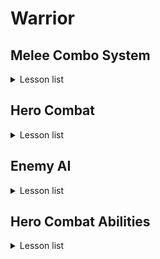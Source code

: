 # Warrior

## Melee Combo System
<details>
  <summary>Lesson list</summary>

  <details>

  <summary>
    
### 3-5 Hero Hero Gameplay Ability

  </summary>
    
> 本节主要内容是在以下两个文件中创建辅助函数（查找角色、控制器、组件等），以供蓝图调用
> - WarriorGameplayAbility
> - WarriorHeroGameplayAbility
  </details>

<details>
  <summary>
    
### 3-6 Ability Input Action

   </summary>
  
> 本节课主要是重复了Input Binding流程的前三个流程
> 
>> 全流程：Native Gameplay Tags -> Input Config Data Asset -> Custom Input Component -> Binding Inputs -> Assign Assets in Editor
>
> Native Gameplay Tags: 声明及定义GameplayTag
> 
> Input Cofig Data Asset: 创建了一个新的数组存储AbilityInputAction
> 
> Custome Input Component: 为绑定action创建了模板函数

</details>

<details>
  <summary>
    
### 3-7 Hero Ability Set

  </summary>

> Hero Character需要把标签传给Ablity System Component，通过标签激活对应的Ability，因此在UDataAsset_HeroStartUpData类里创建了一个结构体，维护标签与ability的关系，并重写了将能力赋予ASC的方法，这样在WarriorHeroCharacter的PossessedBy函数中就会调用子类的GiveToAbilitySystemComponent方法。
</details>

<details>
  <summary>
    
### 3-8 Binding Ability Input

  </summary>
  
> 在Input Component中将Ability与tag绑定，在Hero Character中，调用绑定方法并定义回调函数，回调函数负责触发技能。
</details>

<details>
  <summary>
    
### 3-10 Wait for Gameplay Event

  </summary>
  
> 这两节课主要是创建动画，创建了动画通知用的蓝图，传递标签，并定义了新的标签，供发送通知时使用。（标签主要是用来识别武器的）
</details>

<details>
  <summary>
    
### 3-13 Link Anim Layer

  </summary>
  
> 不同的武器会有不同的动画，为了避免创建复杂的动画图表，采用了分层的概念创建动画。
</details>

<details>
  <summary>
    
### 3-14 Default Weapon Ability

  </summary>
  
> 设置了能力蓝图中，能力标签对其他标签的屏蔽。
> 
> 角色在装备武器时，要链接动画图层，有不同的能力：卸下装备，轻攻击，重攻击等，重新绑定输入映射上下文。
> 
> 角色在卸下装备时，需要卸载动画图层，移除授予的能力，移除输入映射等。
> 
> 这些跟武器相关，所以将这些内容维护在AWarriorHeroWeapon类中，简而言之，我们在捡起武器的同时，也捡起了一套“系统”。
</details>

<details>
  <summary>
    
### 3-15 Grant Weapon Ability

  </summary>
  
> UWarriorAbilitySystemComponent类里添加了GrantHeroWeaponAbilities方法，根据武器关联的能力进行授予。
>
> 设置蓝图。
>
> （不知道为什么少了3-14节的几个资源，已补充）
</details>

<details>
  <summary>
    
### 3-16 Handle Unequip Axe

  </summary>
  
> 卸载武器时，需要unlinke anim class layers，删除mapping context以及清空授权的能力。
>
> UWarriorAbilitySystemComponent负责授权能力以及移除授权能力，已授权的FGameplayAbilitySpecHandle被保存在武器类中。
>
> 补充了3-15结尾遗留部分代码。
</details>

<details>
  <summary>
    
### Stop & Summarize

  </summary>
  
> 前面这部分主要内容是围绕着输入-技能展开的，抛开动画暂且不论，仅输入-技能而言，大概逻辑是mapping context将action与input tag对应起来，而mapping context被存储在data asset中；input component中定义了绑定函数，将action，tag与回调函数进行关联，hero character的possesedby函数加载data asset，setupplayerinputcomponent中则启用了input component中的绑定函数，回调函数也在hero character中被定义，但其真正的实现OnAbilityInputPressed则在WarriorAbilitySystemComponent中，该函数根据标签遍历可激活的技能列表（GetActivatableAbilities()返回的是【可激活】的技能，可激活也就是被授予的技能，区别于【已激活】），如果标签匹配则激活对应技能TryActivateAbility，此时会触发对应蓝图中Activate Ability事件，执行后续逻辑，比如播放montage，设置anim class layer，mapping context，授予能力等等。
> ![Image](README_Img/Chapter3_StopAndSummarize.png)
  </details>


<details>
  <summary>

### 3-17 Light Attack Ability

  </summary>

>讲解了轻攻击能力的配置流程，前面框架搭好以后，流程就是：
>
>定义tag -> 创建action -> Input config中将input tag与action绑定 -> 修改mapping context，将aciton与输入进行映射 -> 创建能力蓝图，设置标签 -> 在武器中修改weapon data，配置input tag与ability
>
>注意：能力蓝图中设置的是ability tag，而其他地方没有记错的话设置的是input tag，Weapon data中将input tag与能力蓝图绑定，也就与ability tag进行了关联。
</details>

<details>
<summary>

### 3-18 Combo Logic

</summary>

> 本节重点是在GA_Hero_LightAttackMaster中创建了连击的逻辑，连续攻击增加计数，超过一定时间进行重置。
> 
> GA_Hero_LightAttack_Axe中则维护了montage的映射。
>
> 注意，montage中的slot可以视作一个“动画播放通道”，以控制不同部位的动画。

</details>

<details>

<summary>

### 3-20 Heavy Attack Logic

</summary>

> 本节与上一节的内容同轻攻击。
  
</details>

<details>

<summary>

### 3-21 Warrior Function Library

</summary>

> 因为连击系统与动画是独立的，现在需要实现这样的功能：轻击3之后可以直接跳转到重击2，就需要进行通信。
>
> 本节创建了一个函数库以供后续使用，比如获取ASC组件，添加标签，移除标签，检测actor是否有标签等。
  
</details>

<details>

<summary>

### 3-22 Jump To Finisher
  
</summary>

> 在轻击和重击的功能蓝图中进行了轻击3->重击2的功能实现，主要思路就是通过Ability System Component添加标签，以识别能否进行跳转。
  
</details>

<details>

<summary>

### 3-23 Slow Motion and Sound FX
  
</summary>

> 基于AnimNotifyState类创建蓝图，重载函数以控制时间流速。
>
> 给montage添加慢动作及音效。
  
</details>

<details>

<summary>

### Bug Fixed
  
</summary>

> 上一节重击1的montage未保存。
>
> 修理了几处bug：之前定义event.unequip.axe标签时多打了空格，修复后导致人物不能正常收回武器，需要在收回武器的能力蓝图和montage中重新选择标签。

</details>

<details>

<summary>

### 3-24 Section Wrap Up
  
</summary>

> 注释调试代码，在FWarriorHeroAbilitySet这个结构体中，AbilityToGrant的类型换为更具体的子类UWarriorHeroGameplayAbility，删除部分无用资源。

</details>


</details>


## Hero Combat

<details>
  <summary>Lesson list</summary>

<details>

<summary>

### 4-3 Set Up Enemy Character
  
</summary>

> 前期准备，创建Enemy的C++类：character，startup data，gameplay ability，combat component。

</details>

<details>

<summary>

### 4-4 Gruntling Guardian
  
</summary>

> 创建动画蓝图，在创建模板动画蓝图的时候，并不需要指定骨骼。

</details>

<details>

<summary>

### 4-5 Asynchronous Loading
  
</summary>

> 主角因为只有一个，在加载start up data的时候是同步加载的，及时阻塞游戏进程，也很快就加载完了；而敌人数量可能是不定的，所以本节采用了异步加载的方式，在进行异步加载的时候还应用了lambda函数。
>
> 回顾一下start up data，该类主要是为了存储ablity而存在的，我们加载start up data也是为了授予主角/敌人能力的，注意，授予能力 ！= 激活能力。

</details>

<details>

<summary>

### 4-6 Spawn Enemy Weapon
  
</summary>

> 给敌人生成武器，创建游戏能力蓝图BP_Guardian_SpawnWeapon，需要设置tag，创建武器类，设置socket等。
</details>

<details>

<summary>

### 4-7 Attribute Set
  
</summary>

> 给角色设置血量，攻击力等属性。通过宏创建辅助函数。
>
> 点击~，在控制台输入showdebug abilitysystem后会显示设置的属性。
</details>

<details>
<summary>

### 4-8 Gameplay Effect
  
</summary>

> 上一节设置了AttributeSet，而Gameplay Effect的作用则是修改属性值。
>
> 本节同时也建立了Curve Table，有点类似于Excel表格填表。
</details>

<details>
<summary>

### 4-9 Apply Gameplay Effect To Self
  
</summary>

> 创建好Gameplay Effect以后，下一步就是怎么应用的问题，首先在UDataAsset_StartUpDataBase中保存UGameplayEffect，之后在GiveToAbilitySystemComponent函数中应用Gameplay Effect。
>
> 注意在DA_Hero中，给StartUpGameplayEffects进行赋值时，有先后顺序，先是MaxHealth，再是CurrentHealth。
</details>


<details>
<summary>

### 4-10 Init Enemy Attributes
  
</summary>

> 跟角色设置属性以及Gameplay Effect的流程差不多，在控制台输出调试信息的时候page down切换到敌人身上，也没有正确显示，于是修改了DefaultGame.ini文件。
</details>

<details>
<summary>

### 4-11 Pawn Combat Interface
  
</summary>

> 为了做伤害检测，首先需要处理武器的碰撞，而碰撞实际跟动画有关，需要设置ANS_ToggleWeaponCollision，因为AnimNotifyState有明确的起止点，以便启用/禁用武器碰撞。
>
> 为了能够启用武器碰撞，首先要获取武器，而武器可以在PawnCombatComponent中被获取，所以可以在PawnCombatComponent中设置一个ToggleCollision函数。
>
> 那么问题是怎么获取PawnCombatComponent？我们可以访问的是HeroCombatComponent/EnemyCombatComponent，对于启用/禁用碰撞而言，我们只需要访问基类PawnCombatComponent即可。
>
>> 1.用FindComponentByClass()获取组件。
>> 
>> 2.BaseCharacter实现自定义的IPawnCombatInterface接口，该接口中只有一个纯虚函数GetPawnCombatComponent()，HeroCharacter/EnemyCharacter需要覆盖虚函数并返回自己的CombatComponent。

</details>

<details>
<summary>

### 4-12 Toggle Weapon Collision
  
</summary>

> 在PawnCombatComponent中创建ToggleWeaponCollision以启用/禁用碰撞，在AnimNotifyState类中进行调用，并在montage中确定AnimNotifyState的起止点。

</details>

<details>
<summary>

### 4-13 On Weapon Begin Overlap
  
</summary>

> 本节主要内容为hit流程，在WeaponBase类有WeaponCollisionBox，将BeginOverlap与EndOverlap与WeaponCollisionBox进行绑定，对碰撞的物体进行检测。
>
> UPawnCombatComponent则用来处理武器碰撞，创建ToggleWeaponCollision函数待完善。

</details>

<details>
<summary>

### 4-14 On Target Interacted
  
</summary>

> 声明委托类型，在进行碰撞时或者碰撞结束后，调用委托绑定的回调函数。
>
> ![Image](README_Img/4-14.png)

</details>


<details>
<summary>

### 4-15 Notify Melee Hit
  
</summary>

> 确保每次攻击时，只攻击一次：在PawnCombatComponent创建一个AAcotr*数组，当检测到对象时加入数组，之后如果再次检测到同一个actor，则直接跳过。
>
> 检测到物体以后，下一步就是进行通知以便就行后续的伤害处理，HeroCombatComponent中重写了OnHitTargetActor，进行伤害检测，在此函数中调用函数UAbilitySystemBlueprintLibrary::SendGameplayEventToActor()。在GA_LightAttack中定义了WaitGameplayEvent节点负责监听（选择了同一个标签），当SendGameplayEventToActor调用以后，该事件会被激活，执行后续伤害处理流程。

</details>

<details>
<summary>

### 4-16 Set Up Attack Montages
  
</summary>

> 为其他轻攻击、重攻击添加ANS通知；为重攻击添加WaitGameplayEvent节点，检测事件。

</details>


<details>
<summary>

### 4-17 Make Gameplay Effect Spec Handle
  
</summary>

> 前面做了hit检测，后续自然就是进行伤害处理，如何通过gameplay effect影响attribute set，流程如图所示：
>
> ![Image](README_Img/4-17.png)
>
> 本节主要是在UWarriorHeroGameplayAbility类中创建了MakeHeroDamageEffectSpecHandle函数，返回FGameplayEffectSpecHandle以供后续使用。

</details>

<details>
<summary>

### 4-18 Hero Damage Info
  
</summary>

> 上一节课的补充，为MakeHeroDamageEffectSpecHandle准备入参，创建Effect Class，tag，获取base damage等。

</details>

<details>
<summary>

### 4-19 Apply Effect Spec Handle To Target
  
</summary>

> 创建好gameplay effect spec handle以后，下一步就是将handle应用于目标：在UWarriorGameplayAbility创建了相关函数，重点是调用UAbilitySystemComponent::ApplyGameplayEffectSpecToTarget函数。

</details>

<details>
<summary>

### 4-20 Capture Relevant Attributes
  
</summary>

> 为了能够进行伤害计算，需要对attributes进行捕获，本节课提供了两种方式进行捕获：一种是较慢的方式，另一种则是通过宏相对而言较快的方式进行捕获。

</details>

<details>
<summary>

### 4-21 Retrieve Hero Damage Info
  
</summary>

> 上节课对attributes进行了捕获，这节课主要是重载UGameplayEffectExecutionCalculation下的Execute_Implementation函数，以取得attributes的值。

</details>

<details>
<summary>

### 4-22 Calculate Final Damage Done
  
</summary>

> 在Execute_Implementation函数中编写**伤害计算逻辑**。

</details>

<details>
<summary>

### 4-23 Set Up Heavy Attacks For Damage
  
</summary>

> 在蓝图中修改heavy attck的逻辑，使得gameplay effect能够作用于attributes。
>
> 至此，前面流程图中Gameplay Effect Execution Calculation环节也就结束了。

</details>


<details>
<summary>

### 4-24 Modify Health Attribute
  
</summary>

> 重载PostGameplayEffectExecute函数，通过Data.EvaluatedData.Attribute与其他属性进行匹配，修改对应的属性。
>
> 本节遇到一个问题就是GAMEPLAYATTRIBUTE_PROPERTY_GETTER(ClassName, PropertyName)没有生效，而其他的Getter和Setter都是正常的，应该是跟宏里面static有关。

</details>

<details>
<summary>

### 4-25 Hit React Ability
  
</summary>

> 从本节开始，下面几节主要做一些所谓的“打击感”。
>
> 首先是受击反馈，这也是一种ability，敌人的ability流程是：Ability Tags -> Gameplay Ability Blueprint（先创建基类蓝图，写逻辑，子类蓝图填数据） -> Anim Montage -> Grant Ability（DA里选择对应能力蓝图）。

</details>

<details>
<summary>

### 4-26 Trigger Hit React Ability
  
</summary>

> 之前已经授予了能力，下一步是怎么“触发”的问题，很明显，在角色进行攻击的时候触发敌人的受击动画，所以在GA_Hero_LightAttackMaster蓝图中使用了蓝图库中的方法Send Gameplay Event To Actor，此方法被调用后，触发GA_Enemy_HitReact_Base事件，从而调整敌人面向的方向以及播放蒙太奇。

</details>

<details>
<summary>

### 4-27 Material Hit FX
  
</summary>

> 修改重击蓝图，使得重击能够触发受击动画。
>
> 修改enemy的材质，并通过参数对enemy材质进行控制，在GA_Enemy_HitReact_Base蓝图中，在角色被击中时修改参数，从而使得enemy呈现出不同的样子。

</details>

<details>
<summary>

### 4-28 Hit Pause
  
</summary>

> 实现了“卡肉”效果。Hit pause也是作为主角的一种ability，实现流程与之前基本一致，而hit pause则是通过event进行触发的，enemy的受击动画，通过在蓝图中调用Send Gameplay Event To Actor进行触发，而hit pause这里则在C++中调用了SendGameplayEventToActor函数进行触发。

</details>

<details>
<summary>

### 4-29 Camera Shake
  
</summary>

> GA_Hero_HitPause蓝图中加入相机抖动节点，创建相机抖动蓝图。

</details>


<details>
<summary>

### 4-30 Hit React Sound
  
</summary>

> 在敌人的montage中添加受击音效。
>
> 为了解决同时击中多个敌人导致同时播放多个音效的问题，创建Sound Concurrency资产，控制同时播放的音效数量。

</details>

<details>
<summary>

### 4-31 Gameplay Cues
  
</summary>

> 斧头的击中音效不要放在montage里，因为我们想要的是只有在斧头击中目标以后才播放击中音效。
>
> 本节使用了Gameplay Cue来播放音效。

</details>

<details>
<summary>

### 4-32 Enemy Death Ability
  
</summary>

> Enemy Death Process：Attribute Set(Add tag to actor) → Play Death Montage(Triggered on tag added) → Death FX(Material FX / Particle FX)
>
> 本节首先完成了死亡能力的授予，与其他ability流程一样，只不过触发ability变成了通过tag触发。
>
> 在GA_Enemy_Death_Base蓝图中播放montage和执行gameplay cue播放声音。

</details>


<details>
<summary>

### 4-33 BP Death Interface
  
</summary>

> 解决enemy死亡以后动画恢复至idle的问题，需要停用动画，关闭碰撞等。
>
> 怎么从EndAbility调用BP_Enemy_Character_Base中的逻辑？可以选择Cast to或者使用蓝图接口，本节创建了蓝图接口以实现通信。

</details>

<details>
<summary>

### 4-34 Dissolve Material FX
  
</summary>

> 给enemy和enemy weapon添加死亡后慢慢消失的效果，也就是在BP_EnemyCharacter_Base中修改材质参数，缓慢溶解的过程使用timeline来实现。
>
> 之前一直不是很清楚texture, material, anim, montage, mesh, skeleton的区别，这里说一下自己的浅见：
> > texture & material: texture是基元，提供纹理信息，而material则是综合texture及算法实现的效果，比如溶解效果的实现。
> > 
> > anim & montage: 同样anim是基元，montage在anim的基础上，进行动画的逻辑控制、动画混合等。
> > 
> > mesh & skeleton: mesh是3D模型的集合结构，决定了物体的形状，而skeleton是由骨骼和关节组成的层级结构，驱动mesh变形以实现动画。

</details>


<details>
<summary>

### 4-35 Dissolve Niagara FX
  
</summary>

> 使用Spawn System Attached给死亡后的enemy添加粒子特效，首先在蓝图接口中将Niagara作为函数的输入，之后在蓝图中进行加载。添加完后的粒子效果有个问题，就是颜色与enemy溶解时材质的颜色不一致，所以获取enmey的材质，找到其颜色参数，赋予niagara相关参数即可。

</details>

<details>
<summary>

### 4-36 Pawn UI Component
  
</summary>

> 创建PawnUIComponent及其子类，创建PawnUIInterface接口，以便查找PawnUIComponent，使WarriorBaseCharacter及子类实现该接口。

</details>

<details>
<summary>

### 4-37 Broadcast Value Change
  
</summary>

> AttributeSet中获取UIComponent，而UIComponent中定义了**委托函数**，当属性发生变化时，AttributeSet中获取的UIComponent则会进行广播。

</details>

<details>
<summary>

### 4-38 Listen For Broadcasting
  
</summary>

> 创建WarriorWidgetBase基类，该类重载NativeOnInitialized函数，此函数通过IPawnUIInterface接口获得HeroUIComponent，调用BP_OnOwningHeroUIComponentInitialized函数（此函数在Widget蓝图中被重写，绑定血量修改时的事件）。
>
> 角色蓝图中添加了Widget，之后触发Widget蓝图中NativeOnInitialized函数，子类中重载了调用BP_OnOwningHeroUIComponentInitialized函数，则会对其进行调用。
>
> 注意，此时在AttributeSet中，我们通过接口进行了广播，它并不知道Widget的存在；而反观WarriorWidgetBase类，借助于基类中的蓝图接口，它的子类蓝图也只是绑定了委托事件，并不知道AttributeSet的存在。

</details>

<details>
<summary>

### 4-39 Enemy Init Created Widget
  
</summary>

> 与上一节的内容差不多，为enemy创建widget相关逻辑。

</details>

<details>
<summary>

### 4-40 Template Widgets
  
</summary>

> 创建UI模板部件。

</details>

<details>
<summary>

### 4-41 Set Status Bar Fill Color
  
</summary>

> 在蓝图中编写状态条的颜色逻辑。

</details>

<details>
<summary>

### 4-43 Hero Overlay Widget
  
</summary>

> 创建角色UI的canvas（少用，用多了影响性能），排列之前创建的模板部件。
>
> WBP_HeroOverlay蓝图中重写WarriorWidgetBase类中的BP_OnOwningHeroUIComponentInitialized函数，将委托事件赋予函数逻辑，从而在进行广播的时候修改状态条。
>
> 将创建widget作为能力蓝图赋予角色。

</details>

<details>
<summary>

### 4-44 Enemy Health Widget Component
  
</summary>

> 创建敌人的health bar，在AWarriorEnemyCharacter类的构造函数中创建WidgetComponent，在BeingPlay()中调用UWarriorWidgetBase类中的InitEnemyCreatedWidget函数，使得health bar实时显示enemy血量。

</details>

<details>
<summary>

### 4-45 Hide Enemy Health Bar
  
</summary>

> 在WBP_DefaultEnemyHealthBar蓝图中编写health bar的隐藏逻辑，比如一开始是隐藏的，一定时间后不被攻击会隐藏，血量清空后会隐藏。注意初始化的时候会调用一次OnCurrentHealthChanged_Event节点。

</details>

<details>
<summary>

### 4-46 Update Weapon Icon
  
</summary>

> 实现装备/卸载武器时变换图标的功能：图标作为weapon data的一种资源，在装备/卸载武器的ability中，触发广播，对应的委托事件则负责更新图标。

</details>

<details>
<summary>

### 4-47 Final Tweaking
  
</summary>

> 解决切换武器图标时一闪而过的白色背景问题，导致该问题发生的原因为图片是异步加载的，在加载完以前就执行了后续流程。解决方式未创建了一个手动加载资源的自定义事件（也可以采用delay的方式解决）。
>
> 调整UI显示。

</details>

  
</details>


## Enemy AI

<details>
  <summary>Lesson list</summary>

  <details>
<summary>

### 5-3 Crowd Following Component
  
</summary>

> 躲避算法分为两种：RVO Avoidance与Detour Crowd Avoidance，从表现上来看Detour Crowd Avoidance更好一些。
>
> 创建AWarriorAIController，在初始化方法中设置PathFollowingComponent为UCrowdFollowingComponent，以启用Detour Crowd Avoidance；创建敌人AI蓝图。

</details>


<details>
<summary>

### 5-4 AI Perception
  
</summary>

> 实现AI的perception功能，创建EnemyPerceptionComponent与AISenseConfig_Sight，设置相关属性。创建另一个新函数，以便绑定到委托事件。

</details>

<details>
<summary>

### 5-5 Generic Team ID
  
</summary>

> 设置TeamID以分辨不同的阵营，原理是实现IGenericTeamAgentInterface接口，重写其中函数。

</details>



<details>
<summary>

### 5-6 Behavior Tree
  
</summary>

> 使用行为树来控制enemy的行为逻辑，创建黑板，其中的key对应的value通过C++进行配置，OnEnemyPerceptionUpdated是绑定的委托事件，当敌人感知到actor的时候，则对key进行设置。
>
> 为了能够运行行为树，需要在AIController中重写OnPosses函数，执行Run Behavior Tree节点。

</details>

<details>
<summary>

### 5-7 Configure AI Avoidance
  
</summary>

> 为了拥有更好的avoidance质量，需要设置一些参数，分为两部分：
>
> > 其中一部分参数并没有暴露给蓝图，可以在C++中创建一些暴露给蓝图的变量，通过这些变量设置参数。
> > 
> > 另外一部分参数通过Project Settings - Crowd Manager来进行设置。

</details>

<details>
<summary>

### 5-8 Behavior Tree Node Types
  
</summary>

> 讲解了行为树中的四种节点类型：composite node, decorator node, service node, task node。
>
> 创建service node，可通过蓝图/C++实现service逻辑。

</details>

<details>
<summary>

### 5-9 Observer Aborts
  
</summary>

> 设置selector节点下不同分支的中止策略。

</details>

<details>
<summary>

### 5-10 Orient To Target Actor
  
</summary>

> 通过C++的方式编写自定义Service，父类可以选择BTService或者BTService_BlackboardBase，BTService类基本需要从头开始编写，而BTService_BlackboardBase类中有一些初始代码。
>
> 重写TickNode函数，实现enemy面向角色的功能。

</details>

<details>
<summary>

### 5-11 Environment Query System
  
</summary>

> 简单介绍了EQS的各种概念以及使用。

</details>

<details>
<summary>

### 5-12 Custom Query Context
  
</summary>

> 修复enemy同时感知角色和test pawn的问题。
>
> 通过蓝图自定义context，使得item生成在角色周围，EQS负责生成item，过滤item；在行为树中运行EQS任务，将过滤出来的点存到黑板的键值中，MoveTo节点又从中获取位置，从而控制enemy移动。

</details>

<details>
<summary>

### 5-13 Toggle Strafing State
  
</summary>

> 通过蓝图自定义task处理敌人的strafing状态：设置旋转，最大行走速度，添加标签等。
>
> > 注意：对于自定义蓝图的行为树节点，默认是存在于世界中的实例，意味着变量的值在不同的execution中可以被保存，只适用于蓝图，而不能适用于C++（因为没有被实例化）。

</details>


<details>
<summary>

### 5-14 Calculate Direction
  
</summary>

> UWarriorCharacterAnimInstance类中声明了新的变量LocomotionDirection，并在NativeThreadSafeUpdateAnimation函数中进行更新。在ABP_Enemy_Base中引入该变量，同时声明一个新的blend space变量，通过该变量控制blend space动画的播放效果。（主要是展示了C++中变量与blend space的配合）

</details>

<details>
<summary>

### 5-15 Strafing Blend Space
  
</summary>

> 创建enemy的blend space，通过horizontal axis和vertical axis两个轴变量来控制动画表现。

</details>


<details>
<summary>

### 5-16 Compute Success Chance
  
</summary>

> 通过蓝图自定义行为树中的装饰器节点，以计算敌人有多大的概率发起攻击。

</details>

<details>
<summary>

### 5-17 Dot Product Test
  
</summary>

> 敌人在选择位置的时候，周围生成的点都是可选的，想要过滤掉敌人前方的一些点：原理上点积可以比较两个向量之间的角度，所以在EQS查询中增加了Dot测试以进行过滤。

</details>

<details>
<summary>

### 5-18 Enemy Melee Ability
  
</summary>

> 授予敌人ability的流程：创建ability基类蓝图 -> 创建ability子类蓝图 -> 配置DA_Guardian。

</details>

<details>
<summary>

### 5-19 Activate Ability By Tag
  
</summary>

> 激活enemy能力：
>
> > 1.在UWarriorAbilitySystemComponent类中定义函数TryActivateAbilityByTag，通过标签激活能力。
> >
> > 2.创建BTTask_ActivateAbilityByTag蓝图，重写父类蓝图中定义的OnEnemyExecuteTask函数，获取ability system component，调用定义的TryActivateAbilityByTag函数，以激活能力。
> >
> > 3.在行为树中执行该任务（行为树需要配置给AI Controller）。

</details>


<details>
<summary>

### 5-20 Is Target Pawn Hostile

</summary>

> 给montage添加notify state，使得武器碰撞到角色时启用碰撞。
>
> 判断是否为地图pawn，UWarriorFunctionLibrary类中创建函数IsTargetPawnHostile，通过GenericTeamId判断是否为敌对。
>
> UEnemyCombatComponent类中重写OnHitTargetActor委托函数。

</details>


<details>
<summary>

### 5-21 Notify Melee Hit

</summary>

> 重写OnHitTargetActor，避免单次挥动武器，多次判定。
>
> > 借助于SendGameplayEventToActor函数，调用事件（GA_Enemy_MeleeAttack_Base蓝图中的Wait Gameplay Event节点）。

</details>

<details>
<summary>

### 5-22 Make Enemy Damage Effect Spec Handle

</summary>

> 为了能够应用伤害，在C++中创建MakeEnemyDamageEffectSpecHanlde函数，返回FGameplayEffectSpecHandle，以供调用ApplyEffectSpecHandleToTarget节点。

</details>

<details>
<summary>

### 5-23 Apply Enemy Damage

</summary>

> MakeEnemyDamageEffectSpecHandle中有个入参是InDamageScalableFloat，在蓝图中提升为了变量，为其指定curve table。

</details>

<details>
<summary>

### 5-24 Motion Warping

</summary>

> 解决enemy朝向问题：采用Motion Warping插件。
>
> 在C++中创建UMotionWarpingComponent，之后在montage中设置notify state，设置参数（注意动画要启用root motion）。

</details>

<details>
<summary>

### 5-25 Update Motion Warp Target

</summary>

> 继续上一节的工作，我们需要enemy更新它的朝向，但是又不必每帧更新，可以采取自定义BTService的方式实现，重写蓝图中Receive Tick AI事件。从黑板中获取键TargetActor，同时这个名称与notify state中Warp Target Name要一致。

</details>

<details>
<summary>

### 5-26 Construct Native BT Task

</summary>

> 解决另外一个问题：当角色处于敌人正后方时，敌人先播放攻击动画再转身。
>
> 以BTTaskNode节点为父节点，创建自定义蓝图节点。
>
> 值得注意的是：C++创建的Behavior task默认不会在世界中进行实例化，所以对于那些没有实例化的节点，一般来说变量的值也无法保存。
> >
> > 如果要重用变量中的值：需要创建结构体，重写GetInstanceMemorySize函数，重写后会为结构体分配内存，之后就可以从该结构体中取值了。

</details>


<details>
<summary>

### 5-27 Rotate Enemy In Task

</summary>

> 重写ExecuteTask及TickTask函数，在ExecuteTask中返回InProgress，由TickTask函数处理剩余部分逻辑，以实现转向。

</details>

<details>
<summary>

### 5-28 Melee Attack Branch

</summary>

> 根据之前创建的节点，配置enemy的行为树。

</details>


<details>
<summary>

### 5-29 Does Actor Have Tag Decorator

</summary>

> 本节要解决的问题是，敌人在撤回原来的位置时，如果受到攻击，仍然继续往回撤，此时敌人应该进行反击。
>
> 想要通过添加装饰器节点来解决该问题，当敌人受到攻击时，添加tag表示敌人的状态。行为树中检测tag的节点并不能中断其他分支，于是考虑自定义BTDecorator节点，重写PerformConditionCheckAI函数。

</details>

<details>
<summary>

### 5-30 Duration Gameplay Effect

</summary>

> 上节课提到要给敌人添加tag表示受到攻击。
>
> 怎么添加：通过持续性的gameplay effect进行添加。
>
> 何时添加：在敌人受到攻击时添加，也就是在敌人hit react的ability中添加此标签。

</details>

<details>
<summary>

### 5-31 Should Abort All Logic

</summary>

> 当角色hp为0的时候，enemy应该停止攻击：为行为树创建新的装饰器节点，使用蓝图重写PerformConditionCheckAI逻辑，通过dead标签检测actor是否死亡。

</details>

<details>
<summary>

### 5-32 Guardian Attack Sound FX

</summary>

> 在enemey的montage中添加喊叫和攻击的音效，另外通过tag在ability中播放命中敌人时的gameplay cue。
>
> 目前总结下来，montage添加的音效是和动画相关的，而gameplay cue添加的音效是和逻辑相关的。

</details>

</details>

## Hero Combat Abilities

<details>
<summary>Lesson list</summary>

<details>

<summary>
    
### 6-3 Two-Key Input Action

</summary>

> 给角色添加翻滚的能力，首先回顾一下添加角色能力的流程：Ability Tags -> Gameplay Ability Blueprint -> Anim Montage -> Ability Input Action -> Grant Ability。
>
> 翻滚需要按方向键 + 空格键，在配置InputAction的时候，要选择与IA_Move协同触发。之后
> - 配置InputConfig，将InputAction与InputTag对应。
> 
> - 配置MappingContext，将InputAction与用户输入绑定。、


</details>

<details>

<summary>
    
### 6-4 Get Last Movement Input

</summary>

> 通过Motion Warping扭曲角色动画，使得角色朝运动方向翻滚。
>
> 流程：
>  - 在montage中添加notify state，设置warp target name，注意要取消warping translation的对勾（否则角色会瞬移）。
>  - 在ability通过Get Last Movement Input Vector获取角色移动向量（也就是角色在翻滚瞬间的朝向），通过Add or Update Warp Target from Location and Rotation变形角色动画。


</details>


<details>

<summary>
    
### 6-5 Rolling Distance

</summary>

> 控制翻滚的距离，实现方式同样也是通过motion warping，需要注意的时候，此次添加notify state的时候要勾选warping translation，取消勾选warp rotation，其他与变形翻滚朝向做法差不多。
>
> 值得一提的是调用了line trace for objects节点绘制线条，以供调试。


</details>


<details>

<summary>
    
### 6-6 Get Value At Level

</summary>

> 上一讲中，翻滚方式是通过硬编码控制的，本讲对其进行了优化：设置一个ScalableFloat变量，选择对应的Curve Table。
>
> 为了从ScalableFloat变量中获取float值，在UWarriorFunctionLibrary类中声明了一个辅助函数以实现此功能。


</details>

<details>

<summary>
    
### 6-7 Rolling Sound FX

</summary>

> 添加翻滚音效。


</details>


<details>

<summary>
    
### 6-8 Hero Hit React Ability

</summary>

> 创建受击能力蓝图和montage。


</details>


<details>

<summary>
    
### 6-9 Trigger Hero Hit React

</summary>

> 授予角色受击能力，之后就是能力的激活：在GA_Enemy_MeleeAttack_Base中，通过Send Gameplay Event to Actor节点激活受击能力（应该是在蓝图Class Defaults的Ability Triggers中进行了对应）。

</details>


<details>

<summary>
    
### 6-10 Hero Hit FX

</summary>

> 创建材质实例，当角色被攻击时，在能力蓝图中修改材质的参数，从而显示不一样的颜色。

</details>


<details>

<summary>
    
### 6-11 Compute Hit React Direction

</summary>

> 计算受击方向：首先取得两个向量——角色的前向向量与角色到敌人的向量，通过点击计算两个向量之间的角度，但结果都是正的，不能分清左右关系；再通过叉积判断左右关系。
>
> 注意：虚幻中叉积是符合左手法则的。

</details>

<details>

<summary>
    
### 6-12 Hit React Tags

</summary>

> 计算受击方向后，返回不同的标签以说明敌人的方位。

</details>

<details>

<summary>
    
### 6-13 Switch On Gameplay Tags

</summary>

> 上一讲的函数返回的是不同的标签，为了根据不同的标签选择不同的montage，首先把montage提升为变量，然后调用Swithc on Gameplay Tag节点，根据不同的标签赋予montage变量不同的值，从而播放不同的动画。
>
> 另外有一个问题就是动画效果不太明显，似乎是混合导致的，解决方式是将UpperPose单独存储起来，当角色没有进行移动时，播放该pose。

</details>

<details>

<summary>
    
### 6-14 Hit React Sound FX

</summary>

> 添加角色被攻击时的音效。

</details>

<details>

<summary>
    
### 6-15 Hero Block Ability

</summary>

> 增加角色格挡技能。
>
> 定义tag -> 处理input action时的回调函数（AWarriorHeroCharacter类中SetupPlayerInputComponent方法进行的绑定，绑定回调函数Input_AbilityInputReleased） -> 创建gameplay ability蓝图并选择好对应的标签 -> 创建input action -> 配置input config -> 因为格挡技能只有在装备武器时才能使用，所以将其指定为武器的ability，在BP_HeroAxe中搜索Weapon Data，添加格挡能力 -> 配置IMC_Axe，将输入与input action进行绑定

</details>

<details>

<summary>
    
### 6-16 Add Gameplay Cue To Owner

</summary>

> 创建格挡montage，设置为循环播放；GA蓝图中设置播放montage；当被攻击时可以取消格挡能力，所以要配置对应的tag。
>
> 调用Add GameplayCueWithParams To Owner节点，创建gameplay cue蓝图（我们希望当ability是激活状态时，gameplay cue也是激活状态，选择以GameplayCueNotify_Actor为父类蓝图），配置Class Defaults。
> 
> - 重写While Active方法（当gameplay cue被附件到owner时只会调用一次），播放声音和特效。
> 
> - 重写OnRemove方法，销毁component。

</details>

<details>

<summary>
    
### 6-17 Is Valid Block

</summary>

> 本节开始编写格挡判定逻辑，在UEnemyCombatComponent类的OnHitTargetActor方法中，首先需要判断是否是有效的格挡，而判断方法则是通过角色与敌人前向向量的点击进行判断，如果小于-0.1f，则被认为是一次有效的格挡。

</details>


<details>

<summary>
    
### 6-18 Notify Successful Block

</summary>

> 当格挡有效时，在C++中调用SendGameplayEventToActor函数，并发送Player_Event_SuccessfulBlock标签。在GA_Hero_Block蓝图中，则调用Wait Gameplay Event节点，通过event tag关联事件，从而收到事件通知。

</details>

<details>

<summary>
    
### 6-19 Handle Successful Block

</summary>

> 本讲主要是写格挡成功后的蓝图逻辑，主要实现了三个功能：朝向敌人，小距离后退，添加特效。

</details>

<details>

<summary>
    
### 6-20 Is Perfect Block

</summary>

> 在格挡能力蓝图中，通过时间判断是否为完美格挡。

</details>


<details>

<summary>
    
### 6-21 Notify Perfect Block

</summary>

> 当格挡为完美格挡时，通过Set Global Time Dilation节点增加子弹时间效果；创建GameplayCue，重写OnExecute函数，通过Execute GameplayCueWithParams On Owner节点生成特效。
>
> 本节遇到了一个卡了挺久的Bug：当完美格挡时，子弹时间一直没有恢复到正常流速。
>
> 原因：UWarriorAbilitySystemComponent的OnAbilityInputReleased函数中，松开按键时，会调用CancelAbilityHandle()，取消技能。在蓝图中，时间流速变慢后，有个delay节点，如果此时松开格挡键位，该技能就被取消掉了，也就是进入了end ability，并没有从delay节点正常执行下去，恢复正常的时间流速。

</details>


<details>

<summary>
    
### 6-22 Initiate Counterattack

</summary>

> 解决上节课中提到的Bug：在OnEndAbility事件之后，判断一下global time dilation是否为1，如果不是的话重新恢复为1。
>
> 实现完美格挡后终结技：设置计时器，如果0.3秒内进行攻击，则切换为处决攻击，本讲只是简单地将处决攻击变为轻/重击的最后一次攻击，然后通过标签判断当前攻击是否为处决攻击，是的话直接跳转到最后一次攻击。

</details>

<details>

<summary>
    
### 6-23 Set Up Target Lock Ability

</summary>

> 实现Target Lock需要解决的问题：
>
> - Toggleable Ability
> - Get Available Targets
> - Draw/Update Target Lock Widget
> - Switch Animation Poses
> - Switch Target
>
> 本节为锁定目标能力的准备工作：
>
> 首先创建C++类UHeroGameplayAbility_TargetLock，需要重写ActivateAbility与EndAbility函数（暂时只是调用super）；定义需要的标签；创建蓝图类。

</details>






</details>
